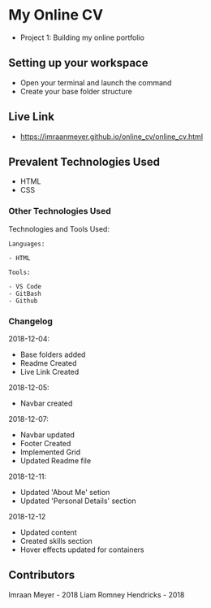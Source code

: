 # My Online CV
- Project 1: Building my online portfolio

## Setting up your workspace

- Open your terminal and launch the command
- Create your base folder structure

## Live Link

- https://imraanmeyer.github.io/online_cv/online_cv.html

## Prevalent Technologies Used

 - HTML
 - CSS


### Other Technologies Used

Technologies and Tools Used:

```
Languages:

- HTML

```
```
Tools:

- VS Code
- GitBash
- Github

```

### Changelog

2018-12-04:
- Base folders added
- Readme Created
- Live Link Created

2018-12-05:
- Navbar created

2018-12-07:
- Navbar updated
- Footer Created
- Implemented Grid
- Updated Readme file

2018-12-11:
- Updated 'About Me' setion
- Updated 'Personal Details' section

2018-12-12
- Updated content
- Created skills section
- Hover effects updated for containers

## Contributors

Imraan Meyer - 2018
Liam Romney Hendricks - 2018
